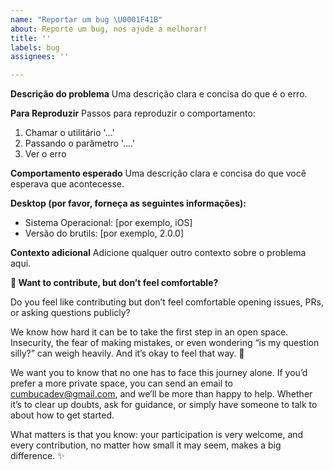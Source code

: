 ```yaml
---
name: "Reportar um bug \U0001F41B"
about: Reporte um bug, nos ajude a melhorar!
title: ''
labels: bug
assignees: ''

---
```


**Descrição do problema**
Uma descrição clara e concisa do que é o erro.

**Para Reproduzir**
Passos para reproduzir o comportamento:
1. Chamar o utilitário '...'
2. Passando o parâmetro '....'
3. Ver o erro

**Comportamento esperado**
Uma descrição clara e concisa do que você esperava que acontecesse.

**Desktop (por favor, forneça as seguintes informações):**
 - Sistema Operacional: [por exemplo, iOS]
 - Versão do brutils: [por exemplo, 2.0.0]

**Contexto adicional**
Adicione qualquer outro contexto sobre o problema aqui.

**💌 Want to contribute, but don’t feel comfortable?**

Do you feel like contributing but don’t feel comfortable opening issues, PRs, or asking questions publicly?

We know how hard it can be to take the first step in an open space. Insecurity, the fear of making mistakes, or even wondering “is my question silly?” can weigh heavily. And it’s okay to feel that way. 💜

We want you to know that no one has to face this journey alone. If you’d prefer a more private space, you can send an email to cumbucadev@gmail.com, and we’ll be more than happy to help. Whether it’s to clear up doubts, ask for guidance, or simply have someone to talk to about how to get started.

What matters is that you know: your participation is very welcome, and every contribution, no matter how small it may seem, makes a big difference. ✨
